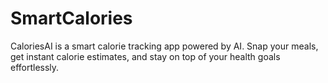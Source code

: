 # SmartCalories
CaloriesAI is a smart calorie tracking app powered by AI. Snap your meals, get instant calorie estimates, and stay on top of your health goals effortlessly.

